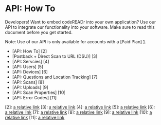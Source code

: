 API: How To
===========

Developers! Want to embed codeREADr into your own application? Use our API to integrate our functionality into your software. Make sure to read this document before you get started. 

Note: Use of our API is only available for accounts with a [Paid Plan] [1].


* [API: How To] [2]
* [Postback + Direct Scan to URL (DSU)] [3]
* [API: Servcies] [4]
* [API: Users] [5]
* [API: Devices] [6]
* [API: Questions and Location Tracking] [7]
* [API: Scans] [8]
* [API: Uploads] [9]
* [API: Scan Properties] [10]
* [API: Error Codes] [11]

[1]: https://www.codereadr.com/kb/content/14/90/en/api-pricing-and-limits.html

[2]: [a relative link](contents/HowTo.md)
[3]: [a relative link](contents/Postback.md)
[4]: [a relative link](contents/Services.md)
[5]: [a relative link](contents/Users.md)
[6]: [a relative link](contents/Devices.md)
[7]: [a relative link](contents/Questions.md)
[8]: [a relative link](contents/Scans.md)
[9]: [a relative link](contents/Uploads.md)
[10]: [a relative link](contents/ScanProperties.md)
[11]: [a relative link](contents/ErrorCodes.md)
